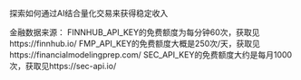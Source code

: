 探索如何通过AI结合量化交易来获得稳定收入

金融数据来源：
FINNHUB_API_KEY的免费额度为每分钟60次，获取见https://finnhub.io/
FMP_API_KEY的免费额度大概是250次/天，获取见https://financialmodelingprep.com/
SEC_API_KEY的免费额度大约是每月1000次，获取见https://sec-api.io/